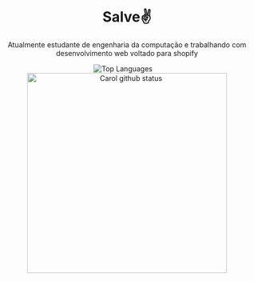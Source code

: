 
<h1 align = "center"> Salve✌️ </h1>

<p align = "center"> Atualmente estudante de engenharia da computação e trabalhando com desenvolvimento web voltado para shopify</p>



<div align="center">
  <img  src="https://github-readme-stats.vercel.app/api/top-langs/?username=ThalisonBotz&layout=compact&exclude_repo=exposure-fusion?theme=github_dark" alt="Top Languages" /> &nbsp; &nbsp;
  <img  src="https://github-readme-stats.vercel.app/api?username=ThalisonBotz&&hide=prs,issues&count_private=true&show_icons=true?theme=github_dark" alt="Carol github status" width="400" /> 
</div>
